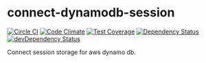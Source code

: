 # connect-dynamodb-session

[![Circle CI](https://circleci.com/gh/andysprout/connect-dynamodb-session.svg?style=svg)](https://circleci.com/gh/andysprout/connect-dynamodb-session) [![Code Climate](https://codeclimate.com/github/andysprout/connect-dynamodb-session/badges/gpa.svg)](https://codeclimate.com/github/andysprout/connect-dynamodb-session) [![Test Coverage](https://codeclimate.com/github/andysprout/connect-dynamodb-session/badges/coverage.svg)](https://codeclimate.com/github/andysprout/connect-dynamodb-session/coverage) [![Dependency Status](https://david-dm.org/andysprout/connect-dynamodb-session.svg)](https://david-dm.org/andysprout/connect-dynamodb-session) [![devDependency Status](https://david-dm.org/andysprout/connect-dynamodb-session/dev-status.svg)](https://david-dm.org/andysprout/connect-dynamodb-session#info=devDependencies)

Connect session storage for aws dynamo db.
